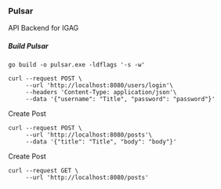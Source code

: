 ### Pulsar
API Backend for IGAG

##### Build Pulsar
```shell
go build -o pulsar.exe -ldflags '-s -w'
```


```shell
curl --request POST \
     --url 'http://localhost:8080/users/login'\
     --headers 'Content-Type: application/json'\
     --data '{"username": "Title", "password": "password"}'
```

Create Post
```shell
curl --request POST \
     --url 'http://localhost:8080/posts'\
     --data '{"title": "Title", "body": "body"}'
```

Create Post
```shell
curl --request GET \
     --url 'http://localhost:8080/posts'
```